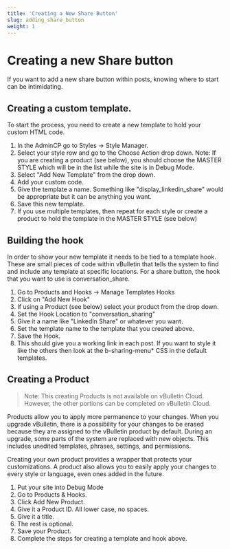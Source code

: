```yaml
---
title: 'Creating a New Share Button'
slug: adding_share_button
weight: 1
---
```



# Creating a new Share button

If you want to add a new share button within posts, knowing where to start can be intimidating.

## Creating a custom template.

To start the process, you need to create a new template to hold your custom HTML code.

1. In the AdminCP go to Styles → Style Manager.
1. Select your style row and go to the Choose Action drop down. Note: If you are creating a product (see below), you should choose the MASTER STYLE which will be in the list while the site is in Debug Mode.
1. Select "Add New Template" from the drop down.
1. Add your custom code.
1. Give the template a name. Something like "display_linkedin_share" would be appropriate but it can be anything you want.
1. Save this new template.
1. If you use multiple templates, then repeat for each style or create a product to hold the template in the MASTER STYLE (see below)

## Building the hook
In order to show your new template it needs to be tied to a template hook. These are small pieces of code within vBulletin that tells the system to find and include any template at specific locations. For a share button, the hook that you want to use is conversation_share.

1. Go to Products and Hooks → Manage Templates Hooks
1. Click on "Add New Hook"
1. If using a Product (see below) select your product from the drop down.
1. Set the Hook Location to "conversation_sharing"
1. Give it a name like "LinkedIn Share" or whatever you want.
1. Set the template name to the template that you created above.
1. Save the Hook.
1. This should give you a working link in each post. If you want to style it like the others then look at the b-sharing-menu* CSS in the default templates.

## Creating a Product 

> Note: This creating Products is not available on vBulletin Cloud. However, the other portions can be completed on vBulletin Cloud. 
 
Products allow you to apply more permanence to your changes. When you upgrade vBulletin, there is a possibility for your changes to be erased because they are assigned to the vBulletin product by default. During an upgrade, some parts of the system are replaced with new objects. This includes unedited templates, phrases, settings, and permissions. 

Creating your own product provides a wrapper that protects your customizations. A product also allows you to easily apply your changes to every style or language, even ones added in the future. 

1. Put your site into Debug Mode
2. Go to Products & Hooks.
3. Click Add New Product.
4. Give it a Product ID. All lower case, no spaces.
5. Give it a title.
6. The rest is optional.
7. Save your Product.
8. Complete the steps for creating a template and hook above.